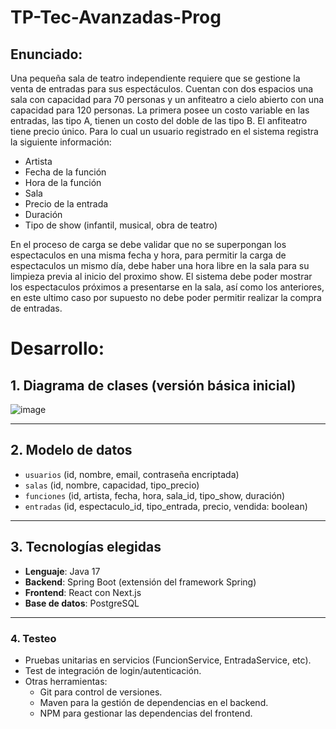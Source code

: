 # TP-Tec-Avanzadas-Prog
## Enunciado:
Una pequeña sala de teatro independiente requiere que se gestione la venta de entradas para sus espectáculos. Cuentan con dos espacios una sala con capacidad para 70 personas y un anfiteatro a cielo abierto con una capacidad para 120 personas. La primera posee un costo variable en las entradas, las tipo A, tienen un costo del doble de las tipo B. El anfiteatro tiene precio único.
Para lo cual un usuario registrado en el sistema registra la siguiente información:
- Artista
- Fecha de la función
- Hora de la función
- Sala
- Precio de la entrada
- Duración
- Tipo de show (infantil, musical, obra de teatro)

En el proceso de carga se debe validar que no se superpongan los espectaculos en una misma fecha y hora, para permitir la carga de espectaculos un mismo día, debe haber una hora libre en la sala para su limpieza previa al inicio del proximo show. El sistema debe poder mostrar los espectaculos próximos a presentarse en la sala, así como los anteriores, en este ultimo caso por supuesto no debe poder permitir realizar la compra de entradas.

# Desarrollo:
## 1. **Diagrama de clases (versión básica inicial)**

![image](https://github.com/user-attachments/assets/e1e9879f-f26a-4758-b8b5-faf2b9028b13)

---

## 2. **Modelo de datos**

- `usuarios` (id, nombre, email, contraseña encriptada)
- `salas` (id, nombre, capacidad, tipo_precio)
- `funciones` (id, artista, fecha, hora, sala_id, tipo_show, duración)
- `entradas` (id, espectaculo_id, tipo_entrada, precio, vendida: boolean)

---

## 3. **Tecnologías elegidas**

- **Lenguaje**: Java 17
- **Backend**: Spring Boot (extensión del framework Spring)
- **Frontend**: React con Next.js
- **Base de datos**: PostgreSQL

---

### 4. **Testeo**

- Pruebas unitarias en servicios (FuncionService, EntradaService, etc).
- Test de integración de login/autenticación.
- Otras herramientas:
    - Git para control de versiones.
    - Maven para la gestión de dependencias en el backend.
    - NPM para gestionar las dependencias del frontend.
